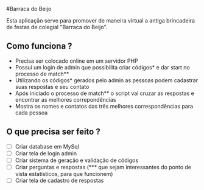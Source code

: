 #Barraca do Beijo

Esta aplicação serve para promover de maneira virtual a antiga brincadeira de festas de colegial "Barraca do Beijo".

## Como funciona ?

- Precisa ser colocado online em um servidor PHP
- Possui um login de admin que possibilita criar códigos* e dar start no processo de match**
- Utilizando os códigos* gerados pelo admin as pessoas podem cadastrar suas respostas e seu contato
- Após iniciado o processo de match** o script vai cruzar as respostas e encontrar as melhores correpondências
- Mostra os nomes e contatos das três melhores correspondências para cada pessoa

## O que precisa ser feito ?

- [ ] Criar database em MySql
- [ ] Criar tela de login admin
- [ ] Criar sistema de geração e validação de códigos
- [ ] Criar perguntas e respostas (*** que sejam interessantes do ponto de vista estatísticos, para que funcionem)
- [ ] Criar tela de cadastro de respostas 
